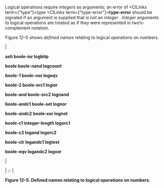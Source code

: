  



Logical operations require *integers* as arguments; an error of <ClLinks  term={"type"}><i>type</i></ClLinks> <ClLinks  term={"type-error"}><b>type-error</b></ClLinks> should be signaled if an argument is supplied that is not an *integer* . *Integer* arguments to logical operations are treated as if they were represented in two’s-complement notation. 



Figure 12–5 shows *defined names* relating to logical operations on numbers. 



|<p>**ash boole-ior logbitp** </p><p>**boole boole-nand logcount** </p><p>**boole-1 boole-nor logeqv** </p><p>**boole-2 boole-orc1 logior** </p><p>**boole-and boole-orc2 lognand** </p><p>**boole-andc1 boole-set lognor** </p><p>**boole-andc2 boole-xor lognot** </p><p>**boole-c1 integer-length logorc1** </p><p>**boole-c2 logand logorc2** </p><p>**boole-clr logandc1 logtest** </p><p>**boole-eqv logandc2 logxor**</p>|

| :- |





**Figure 12–5. Defined names relating to logical operations on numbers.** 







 



 



